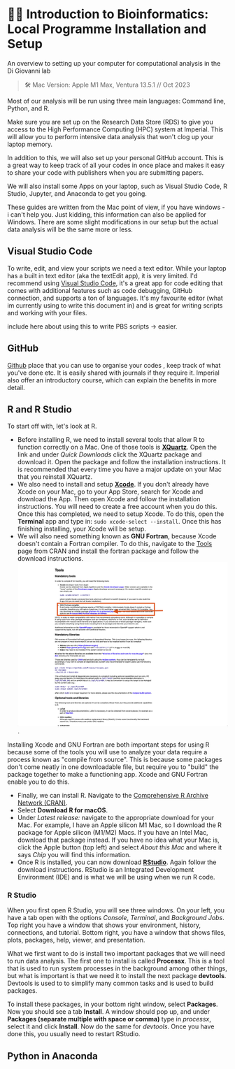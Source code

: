 # ✌🏻 Introduction to Bioinformatics:  Local Programme Installation and Setup

An overview to setting up your computer for computational analysis in the Di Giovanni lab

>  🛠️ Mac Version: Apple M1 Max, Ventura 13.5.1 // Oct 2023

Most of our analysis will be run using three main languages: Command line, Python, and R. 

Make sure you are set up on the Research Data Store (RDS) to give you access to the High Performance Computing (HPC) system at Imperial. This will allow you to perform intensive data analysis that won't clog up your laptop memory. 

In addition to this, we will also set up your personal GitHub account. This is a great way to keep track of all your codes in once place and makes it easy to share your code with publishers when you are submitting papers. 

We will also install some Apps on your laptop, such as Visual Studio Code, R Studio, Jupyter, and Anaconda to get you going. 

These guides are written from the Mac point of view, if you have windows - i can't help you. Just kidding, this information can also be applied for Windows. There are some slight modifications in our setup but the actual data analysis will be the same more or less. 

## Visual Studio Code 
To write, edit, and view your scripts we need a text editor. While your laptop has a built in text editor (aka the textEdit app), it is very limited. I'd recommend using [Visual Studio Code](https://code.visualstudio.com), it's a great app for code editing that comes with additional features such as code debugging, GitHub connection, and supports a ton of languages. It's my favourite editor (what im currently using to write this document in) and is great for writing scripts and working with your files. 

include here about using this to write PBS scripts -> easier. 

## GitHub
[Github](https://github.com) place that you can use to organise your codes , keep track of what you've done etc. It is easily shared with journals if they require it. Imperial also offer an introductory course, which can explain the benefits in more detail. 

## R and R Studio
To start off with, let's look at R. 
 
- Before installing R, we need to install several tools that allow R to function correctly on a Mac. One of those tools is [**XQuartz**](https://www.xquartz.org). Open the link and under *Quick Downloads* click the XQuartz package and download it.  Open the package and follow the installation instructions. It is recommended that every time you have a major update on your Mac that you reinstall XQuartz. 
- We also need to install and setup [**Xcode**](https://developer.apple.com/xcode/). If you don't already have Xcode on your Mac, go to your App Store, search for Xcode and download the App. Then open Xcode and follow the installation instructions. You will need to create a free account when you do this. Once this has completed, we need to setup Xcode. To do this, open the **Terminal** app and type in: `sudo xcode-select --install`. Once this has finishing installing, your Xcode will be setup. 
- We will also need something known as **GNU Fortran**, because Xcode doesn't contain a Fortran compiler. To do this, navigate to the [Tools](https://mac.r-project.org/tools/) page from CRAN and install the fortran package and follow the download instructions. ![Fortran](./Images/GNU%20Fortran.png). 

Installing Xcode and GNU Fortran are both important steps for using R because some of the tools you will use to analyze your data require a process known as "compile from source". This is because some packages don't come neatly in one downloadable file, but require you to "build" the package together to make a functioning app. Xcode and GNU Fortran enable you to do this. 

- Finally, we can install R. Navigate to the [Comprehensive R Archive Network (CRAN)](https://cran.r-project.org). 
- Select **Download R for macOS**. 
- Under *Latest release:* navigate to the appropriate download for your Mac. For example, I have an Apple silicon M1 Mac, so I download the R package for Apple silicon (M1/M2) Macs. If you have an Intel Mac, download that package instead. If you have no idea what your Mac is, click the Apple button (top left) and select *About this Mac* and where it says *Chip* you will find this information. 
- Once R is installed, you can now download [**RStudio**](https://posit.co/download/rstudio-desktop/). Again follow the download instructions. RStudio is an Integrated Development Environment (IDE) and is what we will be using when we run R code. 

### R Studio

When you first open R Studio, you will see three windows. On your left, you have a tab open with the options *Console*, *Terminal*, and *Background Jobs*. Top right you have a window that shows your environment, history, connections, and tutorial. Bottom right, you have a window that shows files, plots, packages, help, viewer, and presentation. 

What we first want to do is install two important packages that we will need to run data analysis. The first one to install is called **Processx**. This is a tool that is used to run system processes in the background among other things, but what is important is that we need it to install the next package **devtools**. Devtools is used to to simplify many common tasks and is used to build packages. 

To install these packages, in your bottom right window, select **Packages**. Now you should see a tab **Install**. A window should pop up, and under **Packages (separate multiple with space or comma)** type in *processx*, select it and click **Install**. Now do the same for *devtools*. Once you have done this, you usually need to restart RStudio. 

## Python in Anaconda
